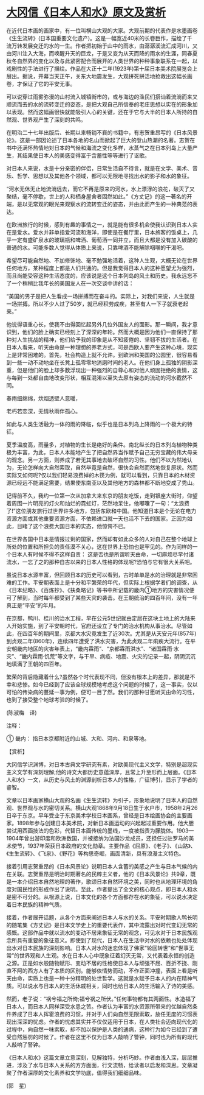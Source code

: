 # [大冈信《日本人和水》原文及赏析](https://www.vrrw.net/wx/12447.html)

在近代日本画的画家中，有一位叫横山大观的大家。大观前期的代表作是水墨画卷《生生流转》(日本国重要文化遗产)。这是一幅宽近40米的长卷巨作，描绘了千流万转发展变迁的水的一生。作者把初始于山中的雨水，由潺潺溪流汇成河川，又由河川注入大海，而唤醒升天的巨龙，于是又变为从天而降的雨水的生涯，同春夏秋冬自然界的变化以及与此紧密配合而展开的人类世界的种种事象联系在一起，以戏剧性的手法进行了描绘。作品在大正十二年(1923年)第十届日本美术院展览会上展出。据说，开幕当天正午，关东大地震发生，大观拼死拼活地抢救出这幅长画卷，才保证了它的平安无事。

可以说穿过雨雾弥漫的山村流入城镇街市的，或与海边的渔民们搭讪着流淌而来又顺流而去的水的流转变迁的姿态，是把大观自己所信奉的老庄思想以实在的形象加以表现。然而这幅画很快就能吸引人心的关键，还在于它与大半的日本人所持的自然观、世界观产生了深刻的共鸣。

在明治二十七年出版后、长期以来畅销不衰的书籍中，有志贺重昂写的《日本风景论》。这是一部因论述了日本各地的名山而掀起了巨大的登山热潮的名著。志贺在书中还满怀热情地对日本的气候和海流之变化多样，水蒸气之在日本列岛上大量产生，其结果使日本人的美感变得富于含蓄性等等进行了讴歌。

对日本人来说，水是十分亲密的伴侣，日常生活自不待言，就是在文学、美术、音乐、哲学、思想以及其他各个领域，都可以无限地寻找出水的影子和水的象征。

“河水无休无止地流淌远去，而它不再是原来的河水，水上漂浮的浪花，破灭了又聚结，毫不停歇，世上的人和栖身屋舍者固然如此。”《方丈记》的这一著名的开端，是以无常观的眼光来观察水的流转变迁的姿态，并由此而产生的一种典范的表达。



在欧洲旅行的时候，感到有趣的事情之一，就是能有很多机会使我认识到日本人实在是爱水。爱水并非单指爱河流和海洋，即使是在餐厅里，日本旅客的饭桌上，几乎一定有盛矿泉水的玻璃瓶和啤酒、葡萄酒一同并立，而且大都是没有加入碳酸的普通的水。可能多数人觉得从体质上来说，只靠啤酒不能解除咽喉的干渴吧。

希望尽可能自然地、不加修饰地、毫不勉强地活着，这种人生观，大概无论在世界任何地方，某种程度上都是人们共通的。但是我觉得日本人的这种愿望尤为强烈，而且尚能受容这种生活态度的，应该说是这个日本列岛的风土和历史。我永远忘不了一个稍稍比我年长的美国友人在一次交谈中讲的话：

“美国的男子是把人生看成一场拼搏而在奋斗的。实际上，对我们来说，人生就是一场拼搏。所以不少人过了50岁，就已经积劳成疾，甚至有人一下子就衰老起来。”

他说得语重心长，使我不由得回忆起另外几位外国友人的面影。那一瞬间，我才意识到，他们的脸上确实已经刻上了深深的年轮。然而大概是因为他们一直保持了那种对人生挑战的精神，他们给予我的印象是从不知疲倦的、坚韧不拔的生活者。在日本人看来，听天由命是一种理想的养老方式，可是西欧人要产生这种心境，现实上是非常困难的。首先，社会构造上就不允许。到欧洲和美国的公园里，很容易看到一些一动不动地坐在长凳上孤零零地消磨时间的老人。在他们身上孤独的阴影深重，但是他们的脸上却多数浮现出一种强烈的自尊心和对他人顽固拒绝的表情，这与每到一处都自由地改变形状，相互混淆以至失去原有姿态的流动的河水截然不同。

春雨细绵绵，炊烟透壁人意暖，

老朽若恋深，无情秋雨伴孤心。

如此与人类生活融为一体的雨的降临，似乎也是日本列岛上降雨的一个极大的特征。

夏季温度高，雨量多，对植物的生长是绝好的条件。南北纵长的日本列岛植物种类极为丰富，为此，日本人本能地产生了把自然界当作赋予自己无穷宝藏的伟大母亲的观念。另一方面，则养成了若无其事地去破坏自然的习性。他们不以为然地认为，无论怎样向大自然索取，自然毕竟是自然，很快会自然而然地恢复原状。然而实际又如何呢?仅以我们轻易浪费掉的木筷为例，就可以看到，只靠日本的木材资源已经远不能满足需要，结果使东南亚以及其他地方的森林都不断地变成了秃山。

记得前不久，我约一位第一次从加拿大来东京的朋友吃饭，走到银座大街时，仰望着周围一片明亮的灯火和灿烂的霓虹灯，茫然地呆住，他嘟囔了一句：“太浪费了!”这位朋友旅行过世界许多地方，包括东欧和中国。他知道日本是个无论在电力资源方面或其他重要资源方面，不依赖进口就一天也活不下去的国家。正因为如此，目睹了这个浪费大国日本的实态，他惊愕不已。

在世界各国中日本是情报过剩的国家，然而却有如此众多的人对自己在整个地球上所处的位置和所担负的责任漠不关心，这在世界上恐怕也是罕见的。作为同样的一个日本人有时候不得不这样自责： 这是否也是所谓听天由命，一切麻烦尽早付诸流水，一忘了之的那种自古以来的日本人性格的体现呢?恐怕与它有很大关系吧。

虽说日本水源丰富，但回顾日本的历史可以看到，古时单单是水的治理就是非常困难的工作。平安朝表面上是十分和平繁荣的年代，但实际上根据学者们的调查，从《日本纪略》、《百炼抄》、《扶桑略记》等书中所记载的畿内①地方的灾害情况便可了解到，当时每年都受到了某些天灾的袭击。在王朝统治的四百年间，没有一年真正是“平安”的年月。

在京都，鸭川、桂川的治水工程，早在公元5世纪就由定居在这块土地上的大陆来人开始实施，到了平安朝时代，官府还设立了专门的治水机构从事治水。尽管如此，在四百年的期间里，京都大水灾竟发生了近30次。尤其是从天安元年(857年)到贞观二年(860年)，连续四年遭受了洪水灾害，为此贞观二年痢疾大流行。在平安朝畿内地区的灾害年表上，“畿内霖雨”、“京都霖雨洪水”、“诸国霖雨·水灾”、“畿内霖雨·饥荒”等文字，与干旱、病疫、地震、火灾的记录一起，阴阴沉沉地填满了王朝的四百年。

繁荣的背后隐藏着什么?虽然各个时代表现不同，但没有根本上的差异，那就是不幸和悲惨。如今已经到了应该全球规模地考虑这个问题的时候了，这一事实，仅以可怕的传染病的蔓延一事为例，便可一目了然。我们的那种甘愿听天由命的习性，也到了接受整个地球考验的时候了。

(陈淑梅　译)

注释：

① 畿内： 指日本京都附近的山城、大和、河内、和泉等地。

【赏析】

大冈信学识渊博，对日本古典文学研究有素，对欧美现代主义文学，特别是超现实主义文学有深刻理解;他的诗文大都历史意蕴深厚，且常上升至形而上层面。《日本人和水》一文，从历史与风土的渊源剖析日本人的性格，广征博引，显示了学者的睿智。

文章以日本画家横山大观的名画《生生流转》为引子，形象地说明了日本人的自然观、世界观与水的密切关系。横山大观1868年9月18日生于水户市，1958年2月26日卒于东京。早年受业于东京美术学校日本画系，曾经是日本绘画协会的主要画家。1898年参与创建日本美术院，对新日本画运动的兴起起过重要作用。他大胆尝试用西画技法的色彩，代替日本画传统的墨线，一度被指责为朦胧体。1903—1904年曾出游印度和欧洲数国，并被接纳为法国沙龙成员，还担任过驻罗马的美术使节，1937年荣获日本政府的文化勋章。主要作品《屈原》、《老子》、《山路》、《生生流转》、《飞泉》、《野花》等构思奇崛，画面清新，具有浪漫主义特色。

接着引用志贺重昂的《日本风景论》说明日本人含蓄的美感之产生与日本气候的内在关联。志贺重昂是明治时期著名的民粹主义者，他的《日本风景论》共9章，既是一本介绍日本自然地理的著作，歌颂日本自然环境之美，同时也从地理环境的角度对国民性的形成作出了说明。至此，作者提出了全文的核心观点，即日本人和水是密不可分的。从根源上说，日本文化的各个方面都存在水的象征，可以说水决定着日本民族的精神气质。

接着，作者展开话题，从各个方面来阐述日本人与水的关系。平安时期歌人鸭长明的随笔集《方丈记》是日本文学史上的重要代表作，其中流露出对时代变幻无常的感慨。这部作品中就以流水的变动不居来象征无常的观念，可见水对于日本民族观念所具有重要的象征意义。即使到了现代，日本人在生活中对水的依赖也处处体现出水对日本民族的深刻影响。日本人对水的迷恋体现了佛家“轮回转世”和“世事无常”的世界观和人生观。水在日本人心中既象征着幻灭无常，又代表着永恒的创造之源。正是如水般随物赋形、变动不居的性格使日本人与顽强不屈、百折不挠、刚直不阿的西方人有了本质的区别。能够依情势而动，不作正面冲撞，表面上看是听天由命，实质上也是一种十分精明的处世哲学。这就是水赋予日本人的内在精神气质。可以说水与日本人的生活休戚相关，同时也给日本人的生活输入了诗的美感。

然而，老子说：“祸兮福之所倚;福兮祸之所伏。”任何事物都有其两面性。水造福了日本人，而日本人同样深受水患之苦。作者认为丰富的水资源所带来的优越自然条件养成了日本人挥霍浪费的习惯，并对于人们向自然无限索取，放任无度的习惯表现出深深的忧虑。作者的忧虑其实并不仅仅适用于日本，在人类社会迈向现代化的过程中，向自然一味索取，却不加以保护是人类的通病，这种行为如今已经到了遭受自然惩罚的时候了。作者在这里不仅为日本人敲响了警钟，同时也为所有的现代人敲响了警钟。

《日本人和水》这篇文章立意深刻，见解独特，分析巧妙。作者由浅入深，层层推进，涉及了水与日本人关系的方方面面，行文流畅，给读者以启发和深思。文章凝聚了作者深厚的文化素养和文学功底，值得我们细细品味。

(郭　星)

